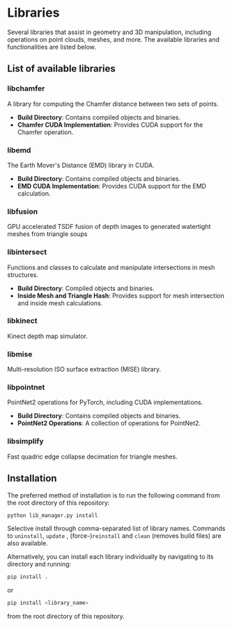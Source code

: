 # Libraries

Several libraries that assist in geometry and 3D manipulation, including operations on point
clouds, meshes, and more. The available libraries and functionalities are listed below.

## List of available libraries

### libchamfer

A library for computing the Chamfer distance between two sets of points.

- **Build Directory**: Contains compiled objects and binaries.
- **Chamfer CUDA Implementation**: Provides CUDA support for the Chamfer operation.

### libemd

The Earth Mover's Distance (EMD) library in CUDA.

- **Build Directory**: Contains compiled objects and binaries.
- **EMD CUDA Implementation**: Provides CUDA support for the EMD calculation.

### libfusion

GPU accelerated TSDF fusion of depth images to generated watertight meshes from triangle soups

### libintersect

Functions and classes to calculate and manipulate intersections in mesh structures.

- **Build Directory**: Compiled objects and binaries.
- **Inside Mesh and Triangle Hash**: Provides support for mesh intersection and inside mesh calculations.

### libkinect

Kinect depth map simulator.

### libmise

Multi-resolution ISO surface extraction (MISE) library.

### libpointnet

PointNet2 operations for PyTorch, including CUDA implementations.

- **Build Directory**: Contains compiled objects and binaries.
- **PointNet2 Operations**: A collection of operations for PointNet2.

### libsimplify

Fast quadric edge collapse decimation for triangle meshes.

## Installation

The preferred method of installation is to run the following command from the root directory of this repository:

```bash
python lib_manager.py install
```

Selective install through comma-separated list of library names. Commands to `uninstall`, `update`
, (force-)`reinstall` and `clean` (removes build files) are also available.

Alternatively, you can install each library individually by navigating to its directory and running:

```bash
pip install .
```

or

```bash
pip install <library_name>
```

from the root directory of this repository.
